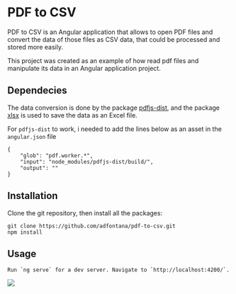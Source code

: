 # PDF to CSV

PDF to CSV is an Angular application that allows to open PDF files and convert the data of those files as CSV data, that could be processed and stored more easily.

This project was created as an example of how read pdf files and manipulate its data in an Angular application project.

## Dependecies
The data conversion is done by the package [pdfjs-dist](https://www.npmjs.com/package/pdfjs-dist), and the package [xlsx](https://www.npmjs.com/package/xlsx) is used to save the data as an Excel file.

For `pdfjs-dist` to work, i needed to add the lines below as an asset in the `angular.json` file 
<pre><code>{
    "glob": "pdf.worker.*",
    "input": "node_modules/pdfjs-dist/build/",
    "output": ""
}</code></pre>


## Installation

Clone the git repository, then install all the packages:

    git clone https://github.com/adfontana/pdf-to-csv.git
    npm install

## Usage
    Run `ng serve` for a dev server. Navigate to `http://localhost:4200/`. 

![](pdftocsv.gif)
